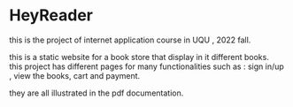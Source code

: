 # HeyReader
this is the project of internet application course in UQU , 2022 fall.

this is a static website for a book store that display in it different books.<br>
this project has different pages for many functionalities such as : sign in/up , view the books, cart and payment. <br>

they are all illustrated in the pdf documentation. <br>
